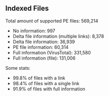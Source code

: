 ## Indexed Files

<!--FileStats-->
Total amount of supported PE files: 569,214

* No information: 997
* Delta file information (multiple links): 8,378
* Delta file information: 36,939
* PE file information: 60,314
* Full information (VirusTotal): 331,580
* Full information (file): 131,006

Some stats:

* 99.8% of files with a link
* 98.4% of files with a single link
* 91.9% of files with full information
<!--/FileStats-->
